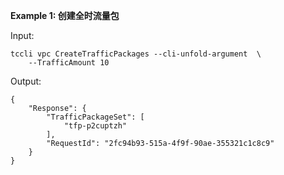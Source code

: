 **Example 1: 创建全时流量包**



Input: 

```
tccli vpc CreateTrafficPackages --cli-unfold-argument  \
    --TrafficAmount 10
```

Output: 
```
{
    "Response": {
        "TrafficPackageSet": [
            "tfp-p2cuptzh"
        ],
        "RequestId": "2fc94b93-515a-4f9f-90ae-355321c1c8c9"
    }
}
```

